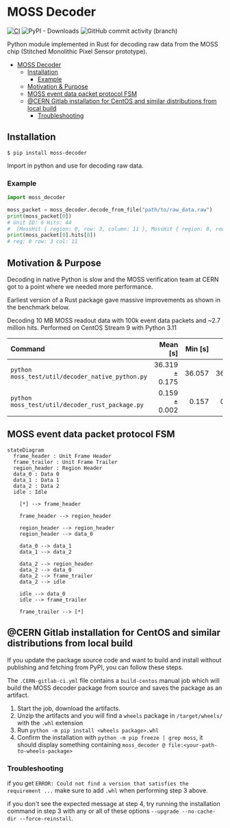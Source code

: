 # MOSS Decoder
[![CI](https://github.com/CramBL/moss_decoder/actions/workflows/CI.yml/badge.svg)](https://github.com/CramBL/moss_decoder/actions/workflows/CI.yml)
![PyPI - Downloads](https://img.shields.io/pypi/dm/moss-decoder)
![GitHub commit activity (branch)](https://img.shields.io/github/commit-activity/m/crambl/moss_decoder)


Python module implemented in Rust for decoding raw data from the MOSS chip (Stitched Monolithic Pixel Sensor prototype).

- [MOSS Decoder](#moss-decoder)
  - [Installation](#installation)
    - [Example](#example)
  - [Motivation \& Purpose](#motivation--purpose)
  - [MOSS event data packet protocol FSM](#moss-event-data-packet-protocol-fsm)
  - [@CERN Gitlab installation for CentOS and similar distributions from local build](#cern-gitlab-installation-for-centos-and-similar-distributions-from-local-build)
    - [Troubleshooting](#troubleshooting)

## Installation
```shell
$ pip install moss-decoder
```
Import in python and use for decoding raw data.
### Example
```python
import moss_decoder

moss_packet = moss_decoder.decode_from_file("path/to/raw_data.raw")
print(moss_packet[0])
# Unit ID: 6 Hits: 44
#  [MossHit { region: 0, row: 3, column: 11 }, MossHit { region: 0, row: 18, column: 243 }, ...
print(moss_packet[0].hits[0])
# reg: 0 row: 3 col: 11
```
## Motivation & Purpose
Decoding in native Python is slow and the MOSS verification team at CERN got to a point where we needed more performance.

Earliest version of a Rust package gave massive improvements as shown in the benchmark below.

Decoding 10 MB MOSS readout data with 100k event data packets and ~2.7 million hits. Performed on CentOS Stream 9 with Python 3.11

| Command                                          |       Mean [s] | Min [s] | Max [s] |      Relative |
| :----------------------------------------------- | -------------: | ------: | ------: | ------------: |
| `python moss_test/util/decoder_native_python.py` | 36.319 ± 0.175 |  36.057 |  36.568 | 228.19 ± 2.70 |
| `python moss_test/util/decoder_rust_package.py`  |  0.159 ± 0.002 |   0.157 |   0.165 |          1.00 |

## MOSS event data packet protocol FSM

```mermaid
stateDiagram
  frame_header : Unit Frame Header
  frame_trailer : Unit Frame Trailer
  region_header : Region Header
  data_0 : Data 0
  data_1 : Data 1
  data_2 : Data 2
  idle : Idle

    [*] --> frame_header
    
    frame_header --> region_header

    region_header --> region_header
    region_header --> data_0

    data_0 --> data_1
    data_1 --> data_2

    data_2 --> region_header
    data_2 --> data_0
    data_2 --> frame_trailer
    data_2 --> idle

    idle --> data_0
    idle --> frame_trailer

    frame_trailer --> [*]

```

## @CERN Gitlab installation for CentOS and similar distributions from local build

If you update the package source code and want to build and install without publishing and fetching from PyPI, you can follow these steps.

The `.CERN-gitlab-ci.yml` file contains a `build-centos` manual job which will build the MOSS decoder package from source and saves the package as an artifact.

1. Start the job, download the artifacts.
2. Unzip the artifacts and you will find a `wheels` package in `/target/wheels/` with the `.whl` extension
3. Run `python -m pip install <wheels package>.whl`
4. Confirm the installation with `python -m pip freeze | grep moss`, it should display something containing `moss_decoder @ file:<your-path-to-wheels-package>`

### Troubleshooting
if you get `ERROR: Could not find a version that satisfies the requirement ...` make sure to add `.whl` when performing step 3 above.

if you don't see the expected message at step 4, try running the installation command in step 3 with any or all of these options `--upgrade --no-cache-dir --force-reinstall`.
